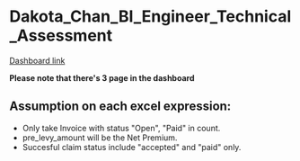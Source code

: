 # Dakota_Chan_BI_Engineer_Technical_Assessment

[Dashboard link](https://lookerstudio.google.com/reporting/3103d044-fea8-4c95-a227-5336fb11735e/page/p_v66ctnuv6c)

**Please note that there's 3 page in the dashboard**

## Assumption on each excel expression:  
- Only take Invoice with status "Open", "Paid" in count.  
- pre_levy_amount will be the Net Premium.  
- Succesful claim status include "accepted" and "paid" only.  

